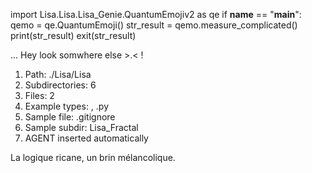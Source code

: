 
import Lisa.Lisa.Lisa_Genie.QuantumEmojiv2 as qe
if __name__ == "__main__":
  qemo = qe.QuantumEmoji()
  str_result = qemo.measure_complicated()
  print(str_result)
  exit(str_result)

... Hey look somwhere else >.< !

1. Path: ./Lisa/Lisa
2. Subdirectories: 6
3. Files: 2
4. Example types: , .py
5. Sample file: .gitignore
6. Sample subdir: Lisa_Fractal
7. AGENT inserted automatically

La logique ricane, un brin mélancolique.
